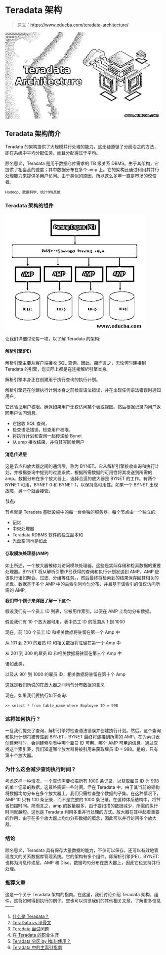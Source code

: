# Teradata 架构

> 原文：<https://www.educba.com/teradata-architecture/>

![Teradata Architecture](img/32c65f97d46382aecbecf94ad91e2121.png)



## Teradata 架构简介

Teradata 的架构提供了大规模并行处理的能力，这无疑遵循了分而治之的方法，即在系统中平均分配任务，而且分配得过于平均。

顾名思义，Teradata 是用于数据仓库需求的 TB 级关系 DBMS。由于其架构，它提供了相当高的速度；其中数据分布在多个 amp 上。它的架构还通过利用其并行处理能力来提供多用户访问。由于类似的原因，所以这么多年一直是市场的佼佼者。

<small>Hadoop、数据科学、统计学&其他</small>

### Teradata 架构的组件

![Components of Teradata Architecture](img/e8c51aa95e20c8a2cffa39a11f3f8d91.png)



让我们详细讨论每一项，以了解 Teradata 的架构:

#### 解析引擎(PE)

解析引擎主要从客户端接收 SQL 查询。因此，简而言之，无论何时连接到 Teradata 的引擎，您实际上都是在连接解析引擎本身。

解析引擎本身正在创建用于执行查询的执行计划。

解析引擎还在创建执行计划本身之前检查语法错误，并在出现任何语法错误时通知用户。

它还验证用户权限。确保如果用户无权访问某个表或视图。然后根据记录向用户返回用户访问消息。

*   它接收 SQL 查询，
*   检查语法错误，检查用户权限，
*   将执行计划和查询一起传递给 Bynet
*   从 amp 接收结果，并将其写回给用户

#### 消息传递层

这是节点和放大器之间的通信层，称为 BYNET。它从解析引擎接收查询和执行计划，并根据查询中提到的过滤条款，根据所需数据的可用性将其发送到所需的 amp。数据分布在多个放大器上，选择合适的放大器是 BYNET 的工作。有两个 BYNET 可用，BYNET 0 和 BYNET 1，以保持高可用性。如果一个 BYNET 出现故障，另一个就会接管。

**节点:**

节点就是 Teradata 基础设施中的每一台单独的服务器。每个节点由一个独立的:

*   记忆
*   中央处理器
*   Teradata RDBMS 软件的独立副本和
*   光盘空间也是如此

#### 存取模块处理器(AMP)

如上所述，一个放大器被称为访问模块处理器。这些是实际存储和检索数据的重要处理器。BYNET 将从解析引擎(PE)获得的查询和执行计划发送到 AMP。AMP 应该执行诸如聚合、过滤、分组等任务。，然后最终将检索到的结果保存回其相关的光盘。数据基于多个 AMP 中的主索引列均匀分布，并且基于该索引的值仅访问所需的 AMP。

**我们举个例子来详细了解一下这个:**

假设我们有一个员工 ID 列表，它被用作索引，以便在 AMP 上均匀分布数据。

假设我们有 10 个放大器可用，表中员工 ID 的范围从 1 到 1000

现在，前 100 个员工 ID 和相关数据将驻留在第一个 Amp 中

从 101 到 200 的雇员 ID 和相关数据将驻留在第一个 Amp 中

从 201 到 300 的雇员 ID 和相关数据将驻留在第三个 Amp 中

诸如此类，

以及从 901 到 1000 的雇员 ID，相关数据将驻留在第十个 Amp

这就是我们所说的在放大器之间均匀分布数据的含义

现在，如果我们要执行如下查询:

`>> select * from table_name where Employee ID = 998`

### 这将如何执行？

一旦我们提交了查询，解析引擎将检查语法错误并创建执行计划。然后，这个查询和执行计划将被传递到 BYNET，BYNET 最终将连接到所需的 AMP。在为索引表创建索引时，会创建索引表中哪个雇员 ID 可用、哪个 AMP 可用的信息。通过查找这个索引表，我们知道哪个放大器将被引用来获取雇员 ID = 998。是的，只有第十个放大器。

### 为什么这会减少查询执行时间？

考虑这样一种情况，一个查询需要扫描所有 1000 条记录，以获取雇员 ID 为 998 的单个记录的数据。这最终需要一些时间。但在 Teradata 中，由于其当前的架构将数据均匀分布在多个放大器上，我们只需检查整个数据的子集。在这种情况下，AMP 10 只有 100 条记录，而不是完整的 1000 条记录。在这种体系结构中，将节省扫描时间。简而言之，amp 的数量越多，由于要扫描的数据减少，所需的执行时间就越短。这也是 Teradata 利用多重并行处理的方式。放大器在其中起着重要的作用，由于在多个放大器上均匀分布数据的概念，因此可以并行访问多个放大器。

### 结论

顾名思义，Teradata 具有保存大量数据的能力，不仅可以保存，还可以有效地管理庞大的关系数据库管理系统。它的架构有多个组件，即解析引擎(PE)，BYNET:也称为消息传递层，AMP 和 Disc。数据均匀分布在放大器上，因此它也支持并行处理。

### 推荐文章

这是一个关于 Teradata 架构的指南。在这里，我们讨论介绍 Teradata 架构，组件，这将如何得到执行的例子。您也可以浏览我们的其他相关文章，了解更多信息——

1.  [什么是 Teradata？](https://www.educba.com/what-is-teradata/)
2.  [TeraData vs 甲骨文](https://www.educba.com/teradata-vs-oracle/)
3.  [Teradata 面试问题](https://www.educba.com/teradata-interview-questions/)
4.  [在 Teradata 的职业生涯](https://www.educba.com/career-in-teradata/)
5.  [Teradata 分区 by |如何使用？](https://www.educba.com/teradata-partition-by/)
6.  [Teradata 中的主索引指南](https://www.educba.com/primary-index-in-teradata/)